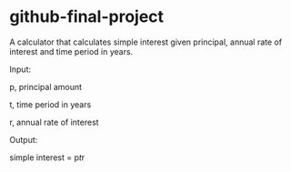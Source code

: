 # github-final-project

A calculator that calculates simple interest given principal, annual rate of interest and time period in years.

Input:

   p, principal amount 
   
   t, time period in years 
   
   r, annual rate of interest 
   
Output:

   simple interest = p*t*r
